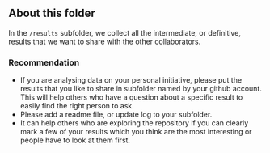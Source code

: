 ## About this folder

In the ``/results`` subfolder, we collect all the intermediate, or definitive, results that we want to share with the other collaborators. 

### Recommendation
+ If you are analysing data on your personal initiative, please put the results that you like to share in subfolder named by your github account. This will help others who have a question about a specific result to easily find the right person to ask.  
+ Please add a readme file, or update log to your subfolder.  
+ It can help others who are exploring the repository if you can clearly mark a few of your results which you think are the most interesting or people have to look at them first.

